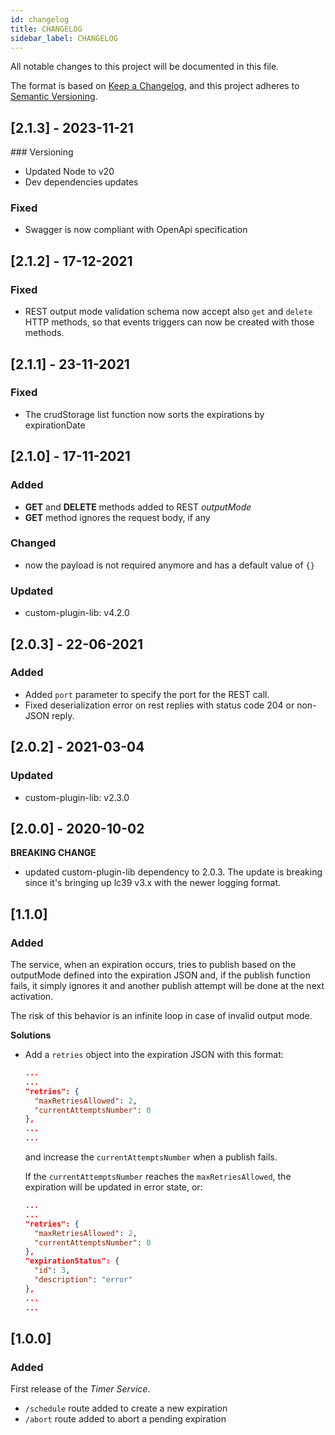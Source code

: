 ```yaml
---
id: changelog
title: CHANGELOG
sidebar_label: CHANGELOG
---
```


<!--
WARNING: this file was automatically generated by Mia-Platform Doc Aggregator.
DO NOT MODIFY IT BY HAND.
Instead, modify the source file and run the aggregator to regenerate this file.
-->

All notable changes to this project will be documented in this file.

The format is based on [Keep a Changelog](https://keepachangelog.com/en/1.0.0/),
and this project adheres to [Semantic Versioning](https://semver.org/spec/v2.0.0.html).

## [2.1.3] - 2023-11-21

### Versioning

- Updated Node to v20
- Dev dependencies updates

### Fixed

- Swagger is now compliant with OpenApi specification

## [2.1.2] - 17-12-2021

### Fixed

- REST output mode validation schema now accept also `get` and `delete` HTTP methods,
  so that events triggers can now be created with those methods.

## [2.1.1] - 23-11-2021

### Fixed
- The crudStorage list function now sorts the expirations by expirationDate

## [2.1.0] - 17-11-2021

### Added
- **GET** and **DELETE** methods added to REST _outputMode_
- **GET** method ignores the request body, if any
### Changed
- now the payload is not required anymore and has a default value of `{}`

### Updated

- custom-plugin-lib: v4.2.0

## [2.0.3] - 22-06-2021

### Added

- Added `port` parameter to specify the port for the REST call.
- Fixed deserialization error on rest replies with status code 204 or non-JSON reply.

## [2.0.2] - 2021-03-04

### Updated

- custom-plugin-lib: v2.3.0

## [2.0.0] - 2020-10-02

**BREAKING CHANGE**

- updated custom-plugin-lib dependency to 2.0.3. The update is breaking since it's bringing up lc39 v3.x with the newer logging format.

## [1.1.0]

### Added
The service, when an expiration occurs, tries to publish based on the outputMode defined into the expiration JSON and, if the publish function fails, it simply ignores it and another publish attempt will be done at the next activation.

The risk of this behavior is an infinite loop in case of invalid output mode.

**Solutions**

* Add a `retries` object into the expiration JSON with this format:

  ```json
  ...
  ...
  "retries": {
    "maxRetriesAllowed": 2,
    "currentAttemptsNumber": 0
  },
  ...
  ...
  ```

  and increase the `currentAttemptsNumber` when a publish fails.

  If the `currentAttemptsNumber` reaches the `maxRetriesAllowed`, the expiration will be updated in error state, or:

  ```json
  ...
  ...
  "retries": {
    "maxRetriesAllowed": 2,
    "currentAttemptsNumber": 0
  },
  "expirationStatus": {
    "id": 3,
    "description": "error"
  },
  ...
  ...
  ```

## [1.0.0]

### Added

First release of the _Timer Service_.

- `/schedule` route added to create a new expiration
- `/abort` route added to abort a pending expiration
